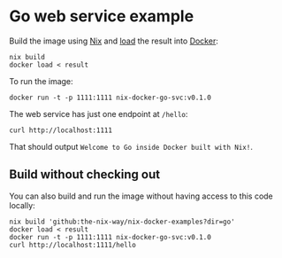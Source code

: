 # Go web service example

Build the image using [Nix] and [load] the result into [Docker]:

```shell
nix build
docker load < result
```

To run the image:

```shell
docker run -t -p 1111:1111 nix-docker-go-svc:v0.1.0
```

The web service has just one endpoint at `/hello`:

```shell
curl http://localhost:1111
```

That should output `Welcome to Go inside Docker built with Nix!`.

## Build without checking out

You can also build and run the image without having access to this code locally:

```shell
nix build 'github:the-nix-way/nix-docker-examples?dir=go'
docker load < result
docker run -t -p 1111:1111 nix-docker-go-svc:v0.1.0
curl http://localhost:1111/hello
```

[docker]: https://docker.com
[load]: https://docs.docker.com/engine/reference/commandline/load
[nix]: https://nixos.org
